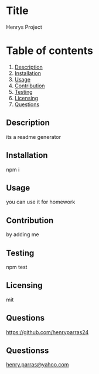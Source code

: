 
  # Title 
  Henrys Project
  
  
  # Table of contents
  1. [Description](#description)
  2. [Installation](#installation)
  3. [Usage](#usage)
  4. [Contribution](#contribution)
  5. [Testing](#testing)
  6. [Licensing](#licensing)
  7. [Questions](#questions)
  
  
  

  
## Description <a name="description"></a>
its a readme generator

## Installation <a name="installation"></a>
npm i

## Usage <a name="usage"></a>
you can use it for homework

## Contribution <a name="contribution"></a>
by adding me

## Testing <a name="testing"></a>
npm test

## Licensing <a name="licensing"></a>
mit

## Questions <a name="questions"></a>
<https://github.com/henryparras24>

## Questionss
<henry.parras@yahoo.com>
